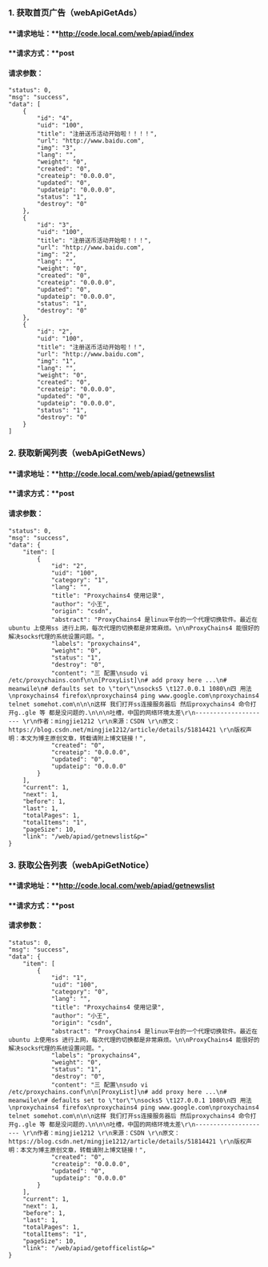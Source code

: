 ### 1. 获取首页广告（webApiGetAds）
#### **请求地址：**http://code.local.com/web/apiad/index 

#### **请求方式：**post

#### **请求参数：**
    "status": 0,
    "msg": "success",
    "data": [
        {
            "id": "4",
            "uid": "100",
            "title": "注册送币活动开始啦！！！！",
            "url": "http://www.baidu.com",
            "img": "3",
            "lang": "",
            "weight": "0",
            "created": "0",
            "createip": "0.0.0.0",
            "updated": "0",
            "updateip": "0.0.0.0",
            "status": "1",
            "destroy": "0"
        },
        {
            "id": "3",
            "uid": "100",
            "title": "注册送币活动开始啦！！！",
            "url": "http://www.baidu.com",
            "img": "2",
            "lang": "",
            "weight": "0",
            "created": "0",
            "createip": "0.0.0.0",
            "updated": "0",
            "updateip": "0.0.0.0",
            "status": "1",
            "destroy": "0"
        },
        {
            "id": "2",
            "uid": "100",
            "title": "注册送币活动开始啦！！",
            "url": "http://www.baidu.com",
            "img": "1",
            "lang": "",
            "weight": "0",
            "created": "0",
            "createip": "0.0.0.0",
            "updated": "0",
            "updateip": "0.0.0.0",
            "status": "1",
            "destroy": "0"
        }
    ]

### 2. 获取新闻列表（webApiGetNews）
#### **请求地址：**http://code.local.com/web/apiad/getnewslist 

#### **请求方式：**post

#### **请求参数：**
    "status": 0,
    "msg": "success",
    "data": {
        "item": [
            {
                "id": "2",
                "uid": "100",
                "category": "1",
                "lang": "",
                "title": "Proxychains4 使用记录",
                "author": "小王",
                "origin": "csdn",
                "abstract": "ProxyChains4 是linux平台的一个代理切换软件。最近在ubuntu 上使用ss 进行上网，每次代理的切换都是非常麻烦。\n\nProxyChains4 能很好的解决socks代理的系统设置问题。",
                "labels": "proxychains4",
                "weight": "0",
                "status": "1",
                "destroy": "0",
                "content": "三 配置\nsudo vi /etc/proxychains.conf\n\n[ProxyList]\n# add proxy here ...\n# meanwile\n# defaults set to \"tor\"\nsocks5 \t127.0.0.1 1080\n四 用法\nproxychains4 firefox\nproxychains4 ping www.google.com\nproxychains4 telnet somehot.com\n\n\n这样 我们打开ss连接服务器后 然后proxychains4 命令打开g..gle 等 都是没问题的.\n\n\n吐槽，中国的网络环境太差\r\n--------------------- \r\n作者：mingjie1212 \r\n来源：CSDN \r\n原文：https://blog.csdn.net/mingjie1212/article/details/51814421 \r\n版权声明：本文为博主原创文章，转载请附上博文链接！",
                "created": "0",
                "createip": "0.0.0.0",
                "updated": "0",
                "updateip": "0.0.0.0"
            }
        ],
        "current": 1,
        "next": 1,
        "before": 1,
        "last": 1,
        "totalPages": 1,
        "totalItems": "1",
        "pageSize": 10,
        "link": "/web/apiad/getnewslist&p="
    }


### 3. 获取公告列表（webApiGetNotice）
#### **请求地址：**http://code.local.com/web/apiad/getnewslist 

#### **请求方式：**post

#### **请求参数：**
    "status": 0,
    "msg": "success",
    "data": {
        "item": [
            {
                "id": "1",
                "uid": "100",
                "category": "0",
                "lang": "",
                "title": "Proxychains4 使用记录",
                "author": "小王",
                "origin": "csdn",
                "abstract": "ProxyChains4 是linux平台的一个代理切换软件。最近在ubuntu 上使用ss 进行上网，每次代理的切换都是非常麻烦。\n\nProxyChains4 能很好的解决socks代理的系统设置问题。",
                "labels": "proxychains4",
                "weight": "0",
                "status": "1",
                "destroy": "0",
                "content": "三 配置\nsudo vi /etc/proxychains.conf\n\n[ProxyList]\n# add proxy here ...\n# meanwile\n# defaults set to \"tor\"\nsocks5 \t127.0.0.1 1080\n四 用法\nproxychains4 firefox\nproxychains4 ping www.google.com\nproxychains4 telnet somehot.com\n\n\n这样 我们打开ss连接服务器后 然后proxychains4 命令打开g..gle 等 都是没问题的.\n\n\n吐槽，中国的网络环境太差\r\n--------------------- \r\n作者：mingjie1212 \r\n来源：CSDN \r\n原文：https://blog.csdn.net/mingjie1212/article/details/51814421 \r\n版权声明：本文为博主原创文章，转载请附上博文链接！",
                "created": "0",
                "createip": "0.0.0.0",
                "updated": "0",
                "updateip": "0.0.0.0"
            }
        ],
        "current": 1,
        "next": 1,
        "before": 1,
        "last": 1,
        "totalPages": 1,
        "totalItems": "1",
        "pageSize": 10,
        "link": "/web/apiad/getofficelist&p="
    }